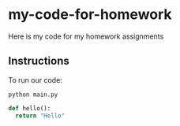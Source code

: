 # my-code-for-homework
Here is my code for my homework assignments

## Instructions

To run our code:

`python main.py`

```python
def hello():
  return "Hello"
```
